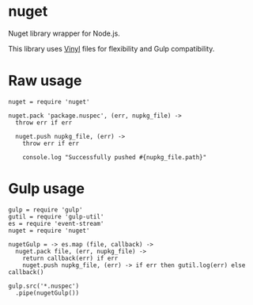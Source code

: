 nuget
==================

Nuget library wrapper for Node.js.

This library uses [Vinyl](https://github.com/wearefractal/vinyl) files for flexibility and Gulp compatibility.

# Raw usage

```
nuget = require 'nuget'

nuget.pack 'package.nuspec', (err, nupkg_file) ->
  throw err if err

  nuget.push nupkg_file, (err) ->
    throw err if err

    console.log "Successfully pushed #{nupkg_file.path}"
```

# Gulp usage

```
gulp = require 'gulp'
gutil = require 'gulp-util'
es = require 'event-stream'
nuget = require 'nuget'

nugetGulp = -> es.map (file, callback) ->
  nuget.pack file, (err, nupkg_file) ->
    return callback(err) if err
    nuget.push nupkg_file, (err) -> if err then gutil.log(err) else callback()

gulp.src('*.nuspec')
  .pipe(nugetGulp())
```
